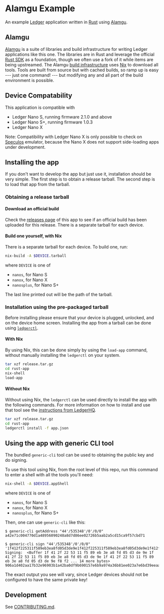 # Alamgu Example

An example [Ledger](https://www.ledger.com/) application written in [Rust](https://www.rust-lang.org/) using [Alamgu](https://github.com/alamgu/).

## Alamgu

[Alamgu](https://github.com/alamgu/) is a suite of libraries and build infrastructure for writing Ledger applications like this one.
The libraries are in Rust and leverage the official [Rust SDK](https://github.com/LedgerHQ/ledger-nanos-sdk/) as a foundation, though we often use a fork of it while items are being upstreamed.
The Alamgu [build infrastructure](https://github.com/alamgu/alamgu/) uses [Nix](https://nixos.org/) to download all tools.
Tools are built from source but with cached builds, so ramp up is easy --- just one command! --- but modifying any and all part of the build environment is possible.

## Device Compatability

This application is compatible with
- Ledger Nano S, running firmware 2.1.0 and above
- Ledger Nano S+, running firmware 1.0.3
- Ledger Nano X

Note: Compatibility with Ledger Nano X is only possible to check on [Speculos](https://github.com/ledgerHQ/speculos/) emulator,
because the Nano X does not support side-loading apps under development.

## Installing the app

If you don't want to develop the app but just use it, installation should be very simple.
The first step is to obtain a release tarball.
The second step is to load that app from the tarball.

### Obtaining a release tarball

#### Download an official build

Check the [releases page](https://github.com/alamgu/alamgu-example/releases) of this app to see if an official build has been uploaded for this release.
There is a separate tarball for each device.

#### Build one yourself, with Nix

There is a separate tarball for each device.
To build one, run:
```bash
nix-build -A $DEVICE.tarball
```
where `DEVICE` is one of
 - `nanos`, for Nano S
 - `nanox`, for Nano X
 - `nanosplus`, for Nano S+

The last line printed out will be the path of the tarball.

### Installation using the pre-packaged tarball

Before installing please ensure that your device is plugged, unlocked, and on the device home screen.
Installing the app from a tarball can be done using [`ledgerctl`](https://github.com/ledgerHQ/ledgerctl).

#### With Nix

By using Nix, this can be done simply by using the `load-app` command, without manually installing the `ledgerctl` on your system.

```bash
tar xzf release.tar.gz
cd rust-app
nix-shell
load-app
```

#### Without Nix

Without using Nix, the `ledgerctl` can be used directly to install the app with the following commands.
For more information on how to install and use that tool see the [instructions from LedgerHQ](https://github.com/LedgerHQ/ledgerctl).

```bash
tar xzf release.tar.gz
cd rust-app
ledgerctl install -f app.json
```

## Using the app with generic CLI tool

The bundled `generic-cli` tool can be used to obtaining the public key and do signing.

To use this tool using Nix, from the root level of this repo, run this command to enter a shell with all the tools you'll need:
```bash
nix-shell -A $DEVICE.appShell
```
where `DEVICE` is one of
 - `nanos`, for Nano S
 - `nanox`, for Nano X
 - `nanosplus`, for Nano S+

Then, one can use `generic-cli` like this:
```shell-session
$ generic-cli getAddress "44'/535348'/0'/0/0"
a42e71c004770d1a48956090248a8d7d86ee02726b5aab2a5cd15ca9f57cbd71

$ generic-cli sign "44'/535348'/0'/0/0" '1f412f225311f589eb3ea8fd05d3de9e1f412f225311f589eb3ea8fd05d3de9e1f412f225311f589eb3ea8fd05d3de9ef8f206a1250bf53321699f4213e7a4f6'
Signing:  <Buffer 1f 41 2f 22 53 11 f5 89 eb 3e a8 fd 05 d3 de 9e 1f 41 2f 22 53 11 f5 89 eb 3e a8 fd 05 d3 de 9e 1f 41 2f 22 53 11 f5 89 eb 3e a8 fd 05 d3 de 9e f8 f2 ... 14 more bytes>
906a1d402aa17b32e96903b1a42ba0df9b690157e6b9a974a36b81ee023a7e6bd39eeaa40cab270e6451dff4d820044c982bfd12a6fa88c0f5b758c0d8b67201
```

The exact output you see will vary, since Ledger devices should not be configured to have the same private key!

## Development

See [CONTRIBUTING.md](./CONTRIBUTING.md).
